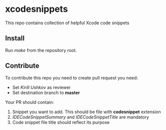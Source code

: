 # xcodesnippets
This repo contains collection of helpful Xcode code snippets

## Install
Run *make* from the repository root.

## Contribute
To contribute this repo you need to create pull request you need:

- Set *Kirill Ushkov* as reviewer
- Set destination branch to **master**

Your PR should contain:

1. Snippet you want to add. This should be file with **codesnippet** extension
1. *IDECodeSnippetSummary* and *IDECodeSnippetTitle* are mandatory
1. Code snippet file title should reflect its purpose

